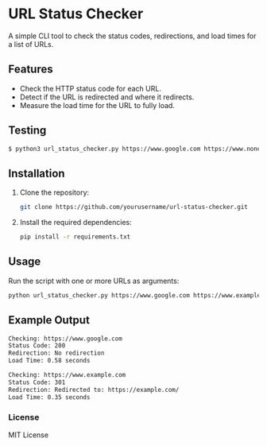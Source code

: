 # URL Status Checker

A simple CLI tool to check the status codes, redirections, and load times for a list of URLs.

## Features

- Check the HTTP status code for each URL.
- Detect if the URL is redirected and where it redirects.
- Measure the load time for the URL to fully load.

## Testing

```bash
$ python3 url_status_checker.py https://www.google.com https://www.nonexistentdomain.abc --verbose --json-output --output results.json
```

## Installation

1. Clone the repository:

    ```bash
    git clone https://github.com/yourusername/url-status-checker.git
    ```

2. Install the required dependencies:

    ```bash
    pip install -r requirements.txt
    ```

## Usage

Run the script with one or more URLs as arguments:

```bash
python url_status_checker.py https://www.google.com https://www.example.com
```

## Example Output

```bash
Checking: https://www.google.com
Status Code: 200
Redirection: No redirection
Load Time: 0.58 seconds

Checking: https://www.example.com
Status Code: 301
Redirection: Redirected to: https://example.com/
Load Time: 0.35 seconds
```

### License

MIT License
